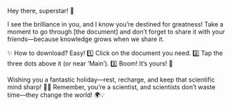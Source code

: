 Hey there, superstar! 🌟

I see the brilliance in you, and I know you’re destined for greatness! Take a moment to go through [the document] and don’t forget to share it with your friends—because knowledge grows when we share it.

✨ How to download? Easy!
1️⃣ Click on the document you need.
2️⃣ Tap the three dots above it (or near ‘Main’).
3️⃣ Boom! It’s yours! 🚀

Wishing you a fantastic holiday—rest, recharge, and keep that scientific mind sharp! 🧠🔬 Remember, you’re a scientist, and scientists don’t waste time—they change the world! 🌍💡
